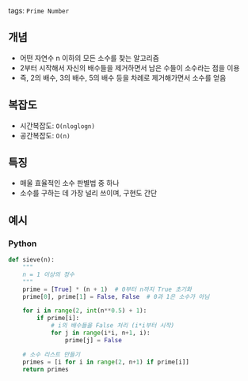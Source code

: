 tags: `Prime Number`
## 개념
+ 어떤 자연수 n 이하의 모든 소수를 찾는 알고리즘
+ 2부터 시작해서 자신의 배수들을 제거하면서 남은 수들이 소수라는 점을 이용
+ 즉, 2의 배수, 3의 배수, 5의 배수 등을 차례로 제거해가면서 소수를 얻음
## 복잡도
+ 시간복잡도: `O(nloglogn)`
+ 공간복잡도: `O(n)`
## 특징
+ 매울 효율적인 소수 판별법 중 하나
+ 소수를 구하는 데 가장 널리 쓰이며, 구현도 간단
## 예시
### Python
```python
def sieve(n):
	"""
	n = 1 이상의 정수
	"""
    prime = [True] * (n + 1)  # 0부터 n까지 True 초기화
    prime[0], prime[1] = False, False  # 0과 1은 소수가 아님

    for i in range(2, int(n**0.5) + 1):
        if prime[i]:
            # i의 배수들을 False 처리 (i*i부터 시작)
            for j in range(i*i, n+1, i):
                prime[j] = False

    # 소수 리스트 만들기
    primes = [i for i in range(2, n+1) if prime[i]]
    return primes
```